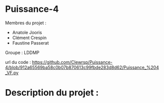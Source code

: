 # Puissance-4

Membres du projet :
- Anatole Jooris
- Clément Crespin
- Faustine Passerat

Groupe : LDDMP

url du code : https://github.com/Clewrsp/Puissance-4/blob/912a65569ba58c0b07b870613c99fbde283d8d62/Puissance_%204_VF.py


# Description du projet :


